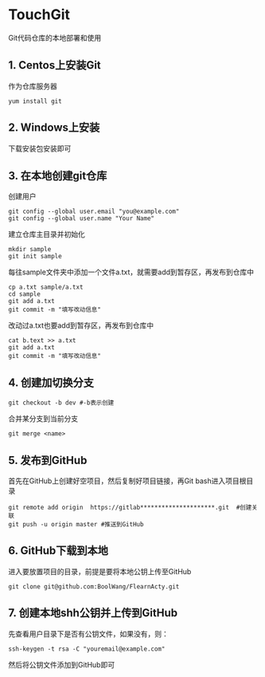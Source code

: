 # TouchGit

Git代码仓库的本地部署和使用

## 1. Centos上安装Git

作为仓库服务器

```
yum install git
```

## 2. Windows上安装

下载安装包安装即可

## 3. 在本地创建git仓库

创建用户

```
git config --global user.email "you@example.com"
git config --global user.name "Your Name"
```

建立仓库主目录并初始化

```
mkdir sample
git init sample
```

每往sample文件夹中添加一个文件a.txt，就需要add到暂存区，再发布到仓库中

```
cp a.txt sample/a.txt
cd sample
git add a.txt
git commit -m "填写改动信息"
```

改动过a.txt也要add到暂存区，再发布到仓库中

```
cat b.text >> a.txt
git add a.txt
git commit -m "填写改动信息"
```

## 4. 创建加切换分支

```
git checkout -b dev #-b表示创建
```

合并某分支到当前分支

```
git merge <name>
```

## 5. 发布到GitHub

首先在GitHub上创建好空项目，然后复制好项目链接，再Git bash进入项目根目录

```
git remote add origin  https://gitlab*********************.git  #创建关联
git push -u origin master #推送到GitHub
```

## 6. GitHub下载到本地

进入要放置项目的目录，前提是要将本地公钥上传至GitHub

```
git clone git@github.com:BoolWang/FlearnActy.git
```

## 7. 创建本地shh公钥并上传到GitHub

先查看用户目录下是否有公钥文件，如果没有，则：

```
ssh-keygen -t rsa -C "youremail@example.com"
```

然后将公钥文件添加到GitHub即可

